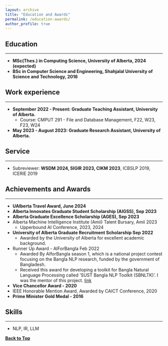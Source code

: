 ```yaml
---
layout: archive
title: "Education and Awards"
permalink: /education-awards/
author_profile: true
---
```

## Education
-----------
* **MSc(Thes.) in Computing Science, University of Alberta, 2024 (expected)**
* **BSc in Computer Science and Engineering, Shahjalal University of Science and Technology, 2016**

## Work experience
-----------
* **September 2022 - Present: Graduate Teaching Assistant, University of Alberta.**
  * Course: CMPUT 291 - File and Database Management, F22, W23, F23, W24
* **May 2023 - August 2023: Graduate Research Assistant, University of Alberta.** 

## Service 
----------- 
* Subreviewer: **WSDM 2024, SIGIR 2023, CIKM 2023**, ICBSLP 2019, ICERIE 2019

## Achievements and Awards
-----------
* **UAlberta Travel Award, June 2024** 
* **Alberta Innovates Graduate Student Scholarship (AIGSS), Sep 2023** 
* **Alberta Graduate Excellence Scholarship (AGES), Sep 2023**
* Alberta Machine Intelligence Institute (Amii) Talent Bursary, Amii 2023
  * Upperbound AI Conference, 2023, 2024
* **University of Alberta Graduate Recruitment Scholarship Sep 2022** 
  * Awarded by the University of Alberta for excellent academic background.
* Runner Up Award - AIForBangla Feb 2022
  * Awarded By AIforBangla season 1, which is a national project contest focusing on the Bangla NLP research, funded by the government of Bangladesh.
  * Received this award for developing a toolkit for Bangla Natural Language Processing called ’SUST Bangla NLP Toolkit (SBNLTK)’. I was the mentor of this project. [link]()
* **Vice Chancellor Award - 2020**
* IEEE Honorable Mention Award, Awarded by CAICT Conference, 2020 
* **Prime Minister Gold Medal - 2016**

## Skills
-----------
* NLP, IR, LLM

[**Back to Top**](#)